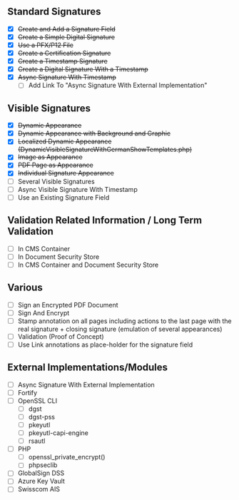 
## Standard Signatures
- [x] ~~Create and Add a Signature Field~~
- [x] ~~Create a Simple Digital Signature~~
- [x] ~~Use a PFX/P12 File~~
- [x] ~~Create a Certification Signature~~
- [x] ~~Create a Timestamp Signature~~
- [x] ~~Create a Digital Signature With a Timestamp~~
- [x] ~~Async Signature With Timestamp~~
  - [ ] Add Link To "Async Signature With External Implementation"

## Visible Signatures
- [x] ~~Dynamic Appearance~~
- [x] ~~Dynamic Appearance with Background and Graphic~~
- [x] ~~Localized Dynamic Appearance (DynamicVisibleSignatureWithGermanShowTemplates.php)~~
- [x] ~~Image as Appearance~~
- [x] ~~PDF Page as Appearance~~
- [x] ~~Individual Signature Appearance~~
- [ ] Several Visible Signatures
- [ ] Async Visible Signature With Timestamp
- [ ] Use an Existing Signature Field

## Validation Related Information / Long Term Validation
- [ ] In CMS Container
- [ ] In Document Security Store
- [ ] In CMS Container and Document Security Store

## Various
- [ ] Sign an Encrypted PDF Document
- [ ] Sign And Encrypt
- [ ] Stamp annotation on all pages including actions to the last page with the real signature + closing signature (emulation of several appearances)
- [ ] Validation (Proof of Concept)
- [ ] Use Link annotations as place-holder for the signature field 

## External Implementations/Modules
- [ ] Async Signature With External Implementation
- [ ] Fortify
- [ ] OpenSSL CLI
  - [ ] dgst
  - [ ] dgst-pss
  - [ ] pkeyutl
  - [ ] pkeyutl-capi-engine
  - [ ] rsautl
- [ ] PHP
  - [ ] openssl_private_encrypt()
  - [ ] phpseclib
- [ ] GlobalSign DSS
- [ ] Azure Key Vault
- [ ] Swisscom AIS